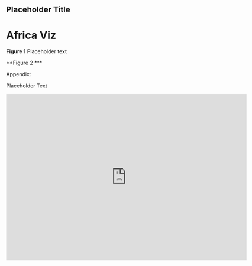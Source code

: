 ## Placeholder Title


# Africa Viz

**Figure 1**
Placeholder text



**Figure 2 ***

Appendix: 

Placeholder Text 
<iframe seamless frameborder="0" src="https://public.tableau.com/views/IRIS_16078811409990/Sheet1?:language=en&:display_count=y" width = '650' height = '450' scrolling='yes' ></iframe>

